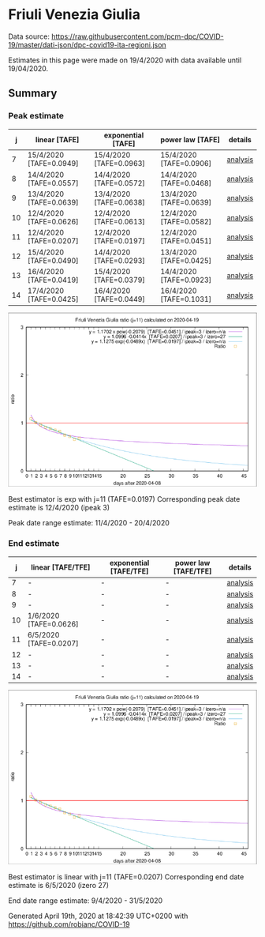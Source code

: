# Friuli Venezia Giulia


Data source: https://raw.githubusercontent.com/pcm-dpc/COVID-19/master/dati-json/dpc-covid19-ita-regioni.json

Estimates in this page were made on 19/4/2020 with data available until 19/04/2020.


## Summary 

### Peak estimate 
|j|linear [TAFE]|exponential [TAFE]|power law [TAFE]|details|
|---|----|-----------|---------|-------|
|7|15/4/2020 [TAFE=0.0949]|15/4/2020 [TAFE=0.0963]|15/4/2020 [TAFE=0.0906]|[analysis](COVID-19_friuli_venezia_giulia_j7_2020-04-19.md)|
|8|14/4/2020 [TAFE=0.0557]|14/4/2020 [TAFE=0.0572]|14/4/2020 [TAFE=0.0468]|[analysis](COVID-19_friuli_venezia_giulia_j8_2020-04-19.md)|
|9|13/4/2020 [TAFE=0.0639]|13/4/2020 [TAFE=0.0638]|13/4/2020 [TAFE=0.0639]|[analysis](COVID-19_friuli_venezia_giulia_j9_2020-04-19.md)|
|10|12/4/2020 [TAFE=0.0626]|12/4/2020 [TAFE=0.0613]|12/4/2020 [TAFE=0.0582]|[analysis](COVID-19_friuli_venezia_giulia_j10_2020-04-19.md)|
|11|12/4/2020 [TAFE=0.0207]|12/4/2020 [TAFE=0.0197]|12/4/2020 [TAFE=0.0451]|[analysis](COVID-19_friuli_venezia_giulia_j11_2020-04-19.md)|
|12|15/4/2020 [TAFE=0.0490]|14/4/2020 [TAFE=0.0293]|13/4/2020 [TAFE=0.0425]|[analysis](COVID-19_friuli_venezia_giulia_j12_2020-04-19.md)|
|13|16/4/2020 [TAFE=0.0419]|15/4/2020 [TAFE=0.0379]|14/4/2020 [TAFE=0.0923]|[analysis](COVID-19_friuli_venezia_giulia_j13_2020-04-19.md)|
|14|17/4/2020 [TAFE=0.0425]|16/4/2020 [TAFE=0.0449]|16/4/2020 [TAFE=0.1031]|[analysis](COVID-19_friuli_venezia_giulia_j14_2020-04-19.md)|

![best peak estimate](COVID-19_friuli_venezia_giulia_j11_2020-04-19.png)

Best estimator is exp with j=11 (TAFE=0.0197)
Corresponding peak date estimate is 12/4/2020 (ipeak 3)


Peak date range estimate: 11/4/2020 - 20/4/2020

### End estimate 
|j|linear [TAFE/TFE]|exponential [TAFE/TFE]|power law [TAFE/TFE]|details|
|---|----|-----------|---------|-------|
|7|-|-|-|[analysis](COVID-19_friuli_venezia_giulia_j7_2020-04-19.md)|
|8|-|-|-|[analysis](COVID-19_friuli_venezia_giulia_j8_2020-04-19.md)|
|9|-|-|-|[analysis](COVID-19_friuli_venezia_giulia_j9_2020-04-19.md)|
|10|1/6/2020 [TAFE=0.0626]|-|-|[analysis](COVID-19_friuli_venezia_giulia_j10_2020-04-19.md)|
|11|6/5/2020 [TAFE=0.0207]|-|-|[analysis](COVID-19_friuli_venezia_giulia_j11_2020-04-19.md)|
|12|-|-|-|[analysis](COVID-19_friuli_venezia_giulia_j12_2020-04-19.md)|
|13|-|-|-|[analysis](COVID-19_friuli_venezia_giulia_j13_2020-04-19.md)|
|14|-|-|-|[analysis](COVID-19_friuli_venezia_giulia_j14_2020-04-19.md)|

![best zero estimate](COVID-19_friuli_venezia_giulia_j11_2020-04-19.png)

Best estimator is linear with j=11 (TAFE=0.0207)
Corresponding end date estimate is 6/5/2020 (izero 27)


End date range estimate: 9/4/2020 - 31/5/2020

Generated April 19th, 2020 at 18:42:39 UTC+0200 with https://github.com/robianc/COVID-19
